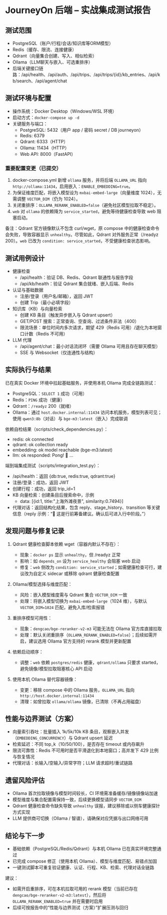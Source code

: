 # JourneyOn 后端 – 实战集成测试报告

## 测试范围
- PostgreSQL（账户/行程/会话/知识库等ORM模型）
- Redis（缓存、限流、连接健康）
- Qdrant（向量集合创建、写入、相似检索）
- Ollama（LLM聊天与嵌入、可选重排序）
- 后端关键接口链路：/api/health、/api/auth、/api/trips、/api/trips/{id}/kb_entries、/api/kb/search、/api/agent/chat

## 测试环境与配置
- 操作系统：Docker Desktop（Windows/WSL 环境）
- 启动方式：`docker-compose up -d`
- 关键服务与端口：
  - PostgreSQL: 5432（用户 app / 密码 secret / DB journeyon）
  - Redis: 6379
  - Qdrant: 6333（HTTP）
  - Ollama: 11434（HTTP）
  - Web API: 8000（FastAPI）

### 重要配置变更（已提交）
1. docker-compose.yml 新增 `ollama` 服务，并将后端 `OLLAMA_URL` 指向 `http://ollama:11434`，启用嵌入：`ENABLE_EMBEDDING=true`。
2. 为保证维度匹配，将嵌入模型设为 `mxbai-embed-large`（向量维度 1024），无需调整 `VECTOR_DIM`（仍为 1024）。
3. 关闭重排序：`OLLAMA_RERANK_ENABLED=false`（避免社区模型拉取不稳定）。
4. `web` 对 `ollama` 的依赖降为 `service_started`，避免等待健康检查导致 web 阻塞启动。

备注：Qdrant 官方镜像默认不包含 curl/wget，原 compose 中的健康检查命令会失败，导致容器显示 `unhealthy`。尽管如此，Qdrant 对外服务正常（/readyz 200）。`web` 已改为 `condition: service_started`，不受健康检查状态影响。

## 测试用例设计
- 健康检查
  - /api/health：验证 DB、Redis、Qdrant 联通性与报告字段
  - /api/kb/health：验证 Qdrant 集合就绪、嵌入后端、Redis
- 认证与基础数据
  - 注册/登录（用户名/邮箱），返回 JWT
  - 创建 Trip（最小必填字段）
- 知识库（KB）与向量检索
  - 创建 KB 条目（触发异步嵌入与 Qdrant upsert）
  - GET/POST 搜索：正常查询、空查询、过滤条件非法（400）
  - 限流场景：单位时间内多次请求，期望 429（Redis 可用）/退化为本地窗口计数（Redis 不可用）
- LLM 代理
  - /api/agent/chat：最小对话流闭环（需要 Ollama 可用且存在聊天模型）
  - SSE 与 Websocket（仅连通性与结构）

## 实际执行与结果

已在真实 Docker 环境中拉起基础服务，并使用本机 Ollama 完成全链路测试：

- PostgreSQL：`SELECT 1` 成功（可用）
- Redis：`PING` 成功（健康）
- Qdrant：`/readyz` 200（就绪）
- Ollama：通过 `host.docker.internal:11434` 访问本机服务，模型列表可见；使用 `qwen3:8b`（对话）与 `bge-m3:latest`（嵌入）完成联调

依赖自检结果（scripts/check_dependencies.py）：
- redis: ok connected
- qdrant: ok collection ready
- embedding: ok model reachable (bge-m3:latest)
- llm: ok responded: Pong! 🎉 ...

端到端集成测试（scripts/integration_test.py）：
- /api/health：返回 {db:true, redis:true, qdrant:true}
- 注册/登录：成功，返回 JWT
- 创建行程：成功，返回 trip_id=1
- KB 向量检索：创建条目后搜索命中，示例
  - data: [{id:1, title:"上海外滩夜景", similarity:0.7494}]
- 代理对话：返回结构化结果，包含 reply、stage_history、transition 等关键信息（reply 示例：“🧳 这是行前筹备建议。确认后可进入行中阶段。”）

## 发现问题与修复记录
1. Qdrant 健康检查脚本依赖 wget（容器内默认不存在）：
   - 现象：`docker ps` 显示 `unhealthy`，但 /readyz 正常
   - 影响：如 `depends_on` 设为 `service_healthy` 会阻塞 web 启动
   - 修复：`web` 侧改为 `condition: service_started`；如需健康检查可行，建议改为自定义 sidecar 或移除 qdrant 健康检查配置

2. Ollama/模型选择与维度匹配：
   - 风险：嵌入模型维度需与 Qdrant 集合 `VECTOR_DIM` 一致
   - 处理：将嵌入模型切换为 `mxbai-embed-large`（1024 维），与默认 `VECTOR_DIM=1024` 匹配，避免入库/检索报错

3. 重排序模型可用性：
   - 现象：`dengcao/bge-reranker-v2-m3` 可能无法在 Ollama 官方库直接拉取
   - 处理：默认关闭重排序（`OLLAMA_RERANK_ENABLED=false`）；后续如需开启，建议选用 Ollama 官方支持的 rerank 模型并更新配置

4. 依赖启动顺序：
   - 调整：`web` 依赖 `postgres/redis` 健康，`qdrant/ollama` 只要求 started，避免镜像/模型拉取阻塞核心 API 启动

5. 使用本机 Ollama 替代容器镜像：
   - 变更：移除 compose 中的 Ollama 服务，`OLLAMA_URL` 指向 `http://host.docker.internal:11434`
   - 清理：如曾拉取 `ollama/ollama` 镜像，已清除（不再占用磁盘）

## 性能与边界测试（方案）
- 向量索引吞吐：批量插入 1k/5k/10k KB 条目，观察嵌入并发（`EMBEDDING_CONCURRENCY`）与 Qdrant upsert 延迟
- 检索延迟：不同 top_k（10/50/100），是否存在 timeout 或内存飙升
- 限流可靠性：Redis 不可用时是否平滑退化到本地窗口；高并发下 429 比例与恢复情况
- 代理对话：长输入/空输入/异常字符；LLM 请求超时/重试链路

## 遗留风险评估
- Ollama 首次拉取镜像与模型时间较长，CI 环境需准备缓存/镜像镜像站加速
- 模型维度与集合配置需保持一致，后续更换模型请同步 `VECTOR_DIM`
- Qdrant 健康检查命令缺失导致 `unhealthy` 误报，建议移除或以侧车健康探针方式实现
- LLM 提供商可切换（Ollama / 智谱），请确保对应凭据与出口网络可用

## 结论与下一步
- 基础依赖（PostgreSQL/Redis/Qdrant）与本机 Ollama 已在真实环境完整通过
- 已完成 compose 修正（使用本机 Ollama）、模型与维度匹配、易错点加固
- 一键测试脚本可重复验证健康、认证、行程、KB、检索、代理对话全链路

建议：
- 如需开启重排序，可在本机拉取可用的 rerank 模型（当前已存在 `dengcao/bge-reranker-v2-m3:latest`），然后将 `OLLAMA_RERANK_ENABLED=true` 并在需要时启用
- 后续可按报告中的“性能与边界测试（方案）”扩展压测与回归
